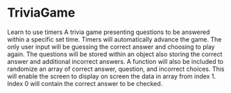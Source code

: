# TriviaGame
Learn to use timers
A trivia game presenting questions to be answered within a specific set time. Timers will automatically advance the game. The only user input will be guessing the correct answer and choosing to play again. 
The questions will be stored within an object also storing the correct answer and additional incorrect answers. A function will also be included to randomize an array of correct answer, question, and incorrect choices. This will enable the screen to display on screen the data in array from index 1. Index 0 will contain the correct answer to be checked.